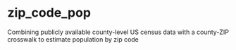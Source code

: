# zip_code_pop
Combining publicly available county-level US census data with a county-ZIP crosswalk to estimate population by zip code
